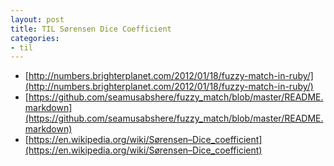 ```yaml
---
layout: post
title: TIL Sørensen Dice Coefficient
categories:
- til
---
```


* [http://numbers.brighterplanet.com/2012/01/18/fuzzy-match-in-ruby/](http://numbers.brighterplanet.com/2012/01/18/fuzzy-match-in-ruby/)
* [https://github.com/seamusabshere/fuzzy_match/blob/master/README.markdown](https://github.com/seamusabshere/fuzzy_match/blob/master/README.markdown)
* [https://en.wikipedia.org/wiki/Sørensen–Dice_coefficient](https://en.wikipedia.org/wiki/Sørensen–Dice_coefficient)